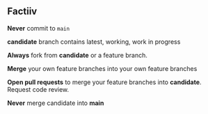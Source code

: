 ## Factiiv

**Never** commit to `main`

**candidate** branch contains latest, working, work in progress

**Always** fork from **candidate** or a feature branch. 

**Merge** your own feature branches into your own feature branches

**Open pull requests** to merge your feature branches into **candidate**. Request code review. 

**Never** merge candidate into **main**
